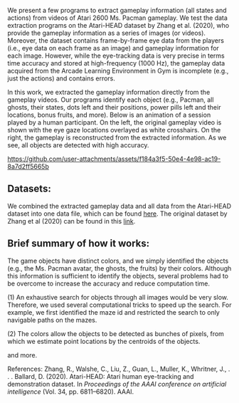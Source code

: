 We present a few programs to extract gameplay information (all states and actions) from videos of Atari 2600 Ms. Pacman gameplay. We test the data extraction programs on the Atari-HEAD dataset by Zhang et al. (2020), who provide the gameplay information as a series of images (or videos). Moreover, the dataset contains frame-by-frame eye data from the players (i.e., eye data on each frame as an image) and gameplay information for each image. However, while the eye-tracking data is very precise in terms time accuracy and stored at high-frequency (1000 Hz), the gameplay data acquired from the Arcade Learning Environment in Gym is incomplete (e.g., just the actions) and contains errors. 

In this work, we extracted the gameplay information directly from the gameplay videos. Our programs identify each object (e.g., Pacman, all ghosts, their states, dots left and their positions, power pills left and their locations, bonus fruits, and more). Below is an animation of a session played by a human participant. On the left, the original gameplay video is shown with the eye gaze locations overlayed as white crosshairs. On the right, the gameplay is reconstructed from the extracted information. As we see, all objects are detected with high accuracy.

https://github.com/user-attachments/assets/f184a3f5-50e4-4e98-ac19-8a7d2ff5665b

## Datasets:
We combined the extracted gameplay data and all data from the Atari-HEAD dataset into one data file, which can be found [here](https://osf.io/rd35j/). The original dataset by Zhang et al (2020) can be found in this [link]( https://zenodo.org/records/3451402).

## Brief summary of how it works:
The game objects have distinct colors, and we simply identified the objects (e.g., the Ms. Pacman avatar, the ghosts, the fruits) by their colors. Although this information is sufficient to identify the objects, several problems had to be overcome to increase the accuracy and reduce computation time.

(1) An exhaustive search for objects through all images would be very slow. Therefore, we used several computational tricks to speed up the search. For example, we first identified the maze id and restricted the search to only navigable paths on the mazes.

(2) The colors allow the objects to be detected as bunches of pixels, from which we estimate point locations by the centroids of the objects.

and more.

References:
Zhang, R., Walshe, C., Liu, Z., Guan, L., Muller, K., Whritner, J., . . . Ballard, D. (2020). Atari-HEAD: Atari human eye-tracking and demonstration dataset. In *Proceedings of the AAAI conference on artificial intelligence* (Vol. 34, pp. 6811–6820). AAAI.
